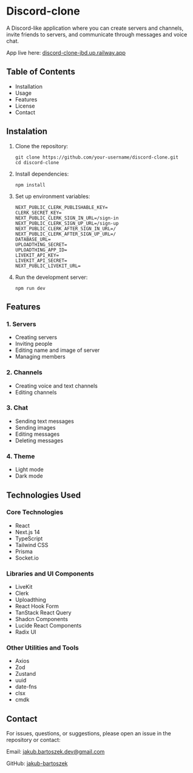 # Discord-clone
A Discord-like application where you can create servers and channels, invite friends to servers, and communicate through messages and voice chat.

App live here: [discord-clone-jbd.up.railway.app](https://discord-clone-jbd.up.railway.app/)

## Table of Contents
- Installation
- Usage
- Features
- License
- Contact

## Instalation
1. Clone the repository:

    ```
    git clone https://github.com/your-username/discord-clone.git
    cd discord-clone
    ```
2. Install dependencies:
    ```
    npm install
    ```
3. Set up environment variables:
    ```
    NEXT_PUBLIC_CLERK_PUBLISHABLE_KEY=
    CLERK_SECRET_KEY=
    NEXT_PUBLIC_CLERK_SIGN_IN_URL=/sign-in
    NEXT_PUBLIC_CLERK_SIGN_UP_URL=/sign-up
    NEXT_PUBLIC_CLERK_AFTER_SIGN_IN_URL=/
    NEXT_PUBLIC_CLERK_AFTER_SIGN_UP_URL=/
    DATABASE_URL=
    UPLOADTHING_SECRET=
    UPLOADTHING_APP_ID=
    LIVEKIT_API_KEY=
    LIVEKIT_API_SECRET=
    NEXT_PUBLIC_LIVEKIT_URL=
    ```
4. Run the development server:
   ```
   npm run dev
   ```

## Features
### 1. Servers
   - Creating servers
   - Inviting people
   - Editing name and image of server
   - Managing members

### 2. Channels
   - Creating voice and text channels
   - Editing channels

### 3. Chat
   - Sending text messages
   - Sending images
   - Editing messages
   - Deleting messages

### 4. Theme
   - Light mode
   - Dark mode

## Technologies Used
### Core Technologies
- React
- Next.js 14
- TypeScript
- Tailwind CSS
- Prisma
- Socket.io
### Libraries and UI Components 
- LiveKit
- Clerk
- Uploadthing
- React Hook Form
- TanStack React Query
- Shadcn Components
- Lucide React Components
- Radix UI
### Other Utilities and Tools
- Axios
- Zod
- Zustand
- uuid
- date-fns
- clsx
- cmdk

## Contact
For issues, questions, or suggestions, please open an issue in the repository or contact:

Email: jakub.bartoszek.dev@gmail.com

GitHub: [jakub-bartoszek](https://github.com/jakub-bartoszek)

